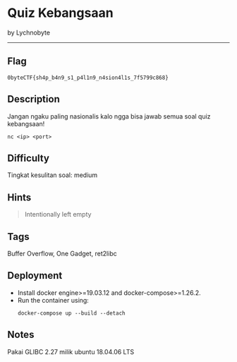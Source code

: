 # Quiz Kebangsaan

by Lychnobyte

---

## Flag

```
0byteCTF{sh4p_b4n9_s1_p4l1n9_n4sion4l1s_7f5799c868}
```

## Description
Jangan ngaku paling nasionalis kalo ngga bisa jawab semua soal quiz kebangsaan!

`nc <ip> <port>`

## Difficulty
Tingkat kesulitan soal: medium

## Hints
> Intentionally left empty

## Tags
Buffer Overflow, One Gadget, ret2libc

## Deployment
- Install docker engine>=19.03.12 and docker-compose>=1.26.2.
- Run the container using:
    ```
    docker-compose up --build --detach
    ```

## Notes
Pakai GLIBC 2.27 milik ubuntu 18.04.06 LTS